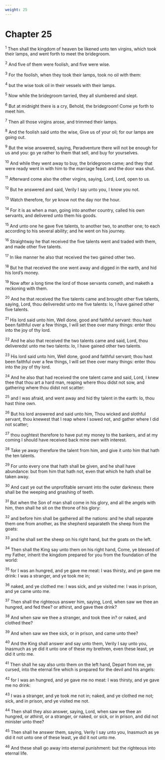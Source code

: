 ```yaml
---
weight: 25
---
```


# Chapter 25

<sup>1</sup> Then shall the kingdom of heaven be likened unto ten virgins, which took their lamps, and went forth to meet the bridegroom. 

<sup>2</sup> And five of them were foolish, and five were wise. 

<sup>3</sup> For the foolish, when they took their lamps, took no oil with them: 

<sup>4</sup> but the wise took oil in their vessels with their lamps. 

<sup>5</sup> Now while the bridegroom tarried, they all slumbered and slept. 

<sup>6</sup> But at midnight there is a cry, Behold, the bridegroom! Come ye forth to meet him. 

<sup>7</sup> Then all those virgins arose, and trimmed their lamps. 

<sup>8</sup> And the foolish said unto the wise, Give us of your oil; for our lamps are going out. 

<sup>9</sup> But the wise answered, saying, Peradventure there will not be enough for us and you: go ye rather to them that sell, and buy for yourselves. 

<sup>10</sup> And while they went away to buy, the bridegroom came; and they that were ready went in with him to the marriage feast: and the door was shut. 

<sup>11</sup> Afterward come also the other virgins, saying, Lord, Lord, open to us. 

<sup>12</sup> But he answered and said, Verily I say unto you, I know you not. 

<sup>13</sup> Watch therefore, for ye know not the day nor the hour. 

<sup>14</sup> For it is as when a man, going into another country, called his own servants, and delivered unto them his goods. 

<sup>15</sup> And unto one he gave five talents, to another two, to another one; to each according to his several ability; and he went on his journey. 

<sup>16</sup> Straightway he that received the five talents went and traded with them, and made other five talents. 

<sup>17</sup> In like manner he also that received the two gained other two. 

<sup>18</sup> But he that received the one went away and digged in the earth, and hid his lord’s money. 

<sup>19</sup> Now after a long time the lord of those servants cometh, and maketh a reckoning with them. 

<sup>20</sup> And he that received the five talents came and brought other five talents, saying, Lord, thou deliveredst unto me five talents: lo, I have gained other five talents. 

<sup>21</sup> His lord said unto him, Well done, good and faithful servant: thou hast been faithful over a few things, I will set thee over many things: enter thou into the joy of thy lord. 

<sup>22</sup> And he also that received the two talents came and said, Lord, thou deliveredst unto me two talents: lo, I have gained other two talents. 

<sup>23</sup> His lord said unto him, Well done, good and faithful servant; thou hast been faithful over a few things, I will set thee over many things: enter thou into the joy of thy lord. 

<sup>24</sup> And he also that had received the one talent came and said, Lord, I knew thee that thou art a hard man, reaping where thou didst not sow, and gathering where thou didst not scatter: 

<sup>25</sup> and I was afraid, and went away and hid thy talent in the earth: lo, thou hast thine own. 

<sup>26</sup> But his lord answered and said unto him, Thou wicked and slothful servant, thou knewest that I reap where I sowed not, and gather where I did not scatter; 

<sup>27</sup> thou oughtest therefore to have put my money to the bankers, and at my coming I should have received back mine own with interest. 

<sup>28</sup> Take ye away therefore the talent from him, and give it unto him that hath the ten talents. 

<sup>29</sup> For unto every one that hath shall be given, and he shall have abundance: but from him that hath not, even that which he hath shall be taken away. 

<sup>30</sup> And cast ye out the unprofitable servant into the outer darkness: there shall be the weeping and gnashing of teeth. 

<sup>31</sup> But when the Son of man shall come in his glory, and all the angels with him, then shall he sit on the throne of his glory: 

<sup>32</sup> and before him shall be gathered all the nations: and he shall separate them one from another, as the shepherd separateth the sheep from the goats: 

<sup>33</sup> and he shall set the sheep on his right hand, but the goats on the left. 

<sup>34</sup> Then shall the King say unto them on his right hand, Come, ye blessed of my Father, inherit the kingdom prepared for you from the foundation of the world: 

<sup>35</sup> for I was an hungred, and ye gave me meat: I was thirsty, and ye gave me drink: I was a stranger, and ye took me in; 

<sup>36</sup> naked, and ye clothed me: I was sick, and ye visited me: I was in prison, and ye came unto me. 

<sup>37</sup> Then shall the righteous answer him, saying, Lord, when saw we thee an hungred, and fed thee? or athirst, and gave thee drink? 

<sup>38</sup> And when saw we thee a stranger, and took thee in? or naked, and clothed thee? 

<sup>39</sup> And when saw we thee sick, or in prison, and came unto thee? 

<sup>40</sup> And the King shall answer and say unto them, Verily I say unto you, Inasmuch as ye did it unto one of these my brethren, even these least, ye did it unto me. 

<sup>41</sup> Then shall he say also unto them on the left hand, Depart from me, ye cursed, into the eternal fire which is prepared for the devil and his angels: 

<sup>42</sup> for I was an hungred, and ye gave me no meat: I was thirsty, and ye gave me no drink: 

<sup>43</sup> I was a stranger, and ye took me not in; naked, and ye clothed me not; sick, and in prison, and ye visited me not. 

<sup>44</sup> Then shall they also answer, saying, Lord, when saw we thee an hungred, or athirst, or a stranger, or naked, or sick, or in prison, and did not minister unto thee? 

<sup>45</sup> Then shall he answer them, saying, Verily I say unto you, Inasmuch as ye did it not unto one of these least, ye did it not unto me. 

<sup>46</sup> And these shall go away into eternal punishment: but the righteous into eternal life. 


